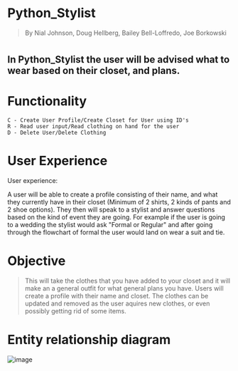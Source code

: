 # Python_Stylist
> By Nial Johnson, Doug Hellberg, Bailey Bell-Loffredo, Joe Borkowski
#
## In Python_Stylist the user will be advised what to wear based on their closet, and plans.

# Functionality

    C - Create User Profile/Create Closet for User using ID's
    R - Read user input/Read clothing on hand for the user
    D - Delete User/Delete Clothing



# User Experience
User experience:

A user will be able to create a profile consisting of their name, and what they currently have in their closet (Minimum of 2 shirts, 2 kinds of pants and 2 shoe options). They then will speak to a stylist and answer questions based on the kind of event they are going. For example if the user is going to a wedding the stylist would ask "Formal or Regular" and after going through the flowchart of formal the user would land on wear a suit and tie. 

# Objective

> This will take the clothes that you have added to your closet and it will make an a general outfit for what general plans you have. Users will create a profile with their name and closet. The clothes can be updated and removed as the user aquires new clothes, or even possibly getting rid of some items.



# Entity relationship diagram 



![image](https://github.com/nj707/phase-3-project/assets/137824532/f5bad316-0522-4cc7-888e-d082257799a0)





